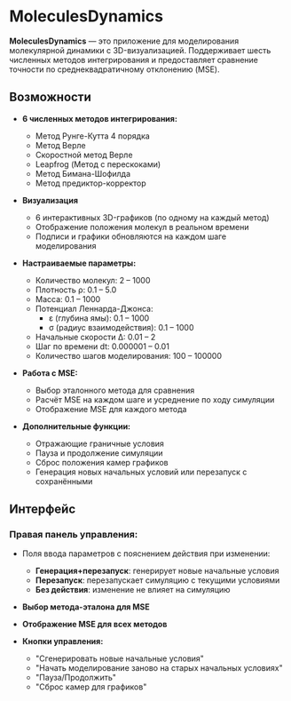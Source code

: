 # MoleculesDynamics

**MoleculesDynamics** — это приложение для моделирования молекулярной динамики с 3D-визуализацией. Поддерживает шесть численных методов интегрирования и предоставляет сравнение точности по среднеквадратичному отклонению (MSE).

## Возможности

- **6 численных методов интегрирования:**
  - Метод Рунге-Кутта 4 порядка
  - Метод Верле
  - Скоростной метод Верле
  - Leapfrog (Метод с перескоками)
  - Метод Бимана-Шофилда
  - Метод предиктор-корректор

- **Визуализация**
  - 6 интерактивных 3D-графиков (по одному на каждый метод)
  - Отображение положения молекул в реальном времени
  - Подписи и графики обновляются на каждом шаге моделирования

- **Настраиваемые параметры:**
  - Количество молекул: 2 – 1000
  - Плотность ρ: 0.1 – 5.0
  - Масса: 0.1 – 1000
  - Потенциал Леннарда-Джонса:
    - ε (глубина ямы): 0.1 – 1000
    - σ (радиус взаимодействия): 0.1 – 1000
  - Начальные скорости Δ: 0.01 – 2
  - Шаг по времени dt: 0.000001 – 0.01
  - Количество шагов моделирования: 100 – 100000

- **Работа с MSE:**
  - Выбор эталонного метода для сравнения
  - Расчёт MSE на каждом шаге и усреднение по ходу симуляции
  - Отображение MSE для каждого метода

- **Дополнительные функции:**
  - Отражающие граничные условия
  - Пауза и продолжение симуляции
  - Сброс положения камер графиков
  - Генерация новых начальных условий или перезапуск с сохранёнными

##  Интерфейс

### Правая панель управления:

- Поля ввода параметров с пояснением действия при изменении:
  - **Генерация+перезапуск**: генерирует новые начальные условия
  - **Перезапуск**: перезапускает симуляцию с текущими условиями
  - **Без действия**: изменение не влияет на симуляцию

- **Выбор метода-эталона для MSE**
- **Отображение MSE для всех методов**
- **Кнопки управления:**
  - "Сгенерировать новые начальные условия"
  - "Начать моделирование заново на старых начальных условиях"
  - "Пауза/Продолжить"
  - "Сброс камер для графиков"